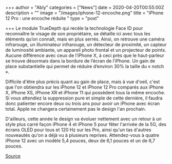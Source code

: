 +++
author = "Ably"
categories = ["News"]
date = 2020-04-20T00:55:00Z
description = ""
image = "/images/iphone-12-encoche.png"
title = "iPhone 12 Pro : une encoche réduite "
type = "post"

+++
Le module TrueDepth qui recèle la technologie Face ID pour reconnaître le visage de son propriétaire, se détaille ici avec tous les éléments qu’on connaît, mais en plus serrés. Ainsi, on retrouve une caméra infrarouge, un illuminateur infrarouge, un détecteur de proximité, un capteur de luminosité ambiante, un appareil photo frontal et un projecteur de points. Aucune différence avec ceux de l’iPhone X, à ceci près que le haut-parleur se trouve désormais dans la bordure de l’écran de l’iPhone. Un gain de place substantielle qui permet de réduire d’environ 30% la taille du « notch ». 

Difficile d'être plus précis quant au gain de place, mais à vue d'oeil, c'est que l'on obtiendra sur les iPhone 12 et iPhone 12 Pro comparés aux iPhone X, iPhone XS, iPhone XR et iPhone 11 qui possèdent tous la même encoche. Si vous attendiez la suppression pure et simple de cette dernière, il faudra donc patienter encore deux ou trois ans pour avoir un iPhone avec écran total. Apple ne changera certainement pas le design l'an prochain. 

D'ailleurs, cette année le design va évoluer nettement avec un retour à un style plus carré façon iPhone 4 et iPhone 5 pour fêter l'arrivée de la 5G, des écrans OLED pour tous et 120 Hz sur les Pro, ainsi qu'un tas d'autres nouveautés qu'on a déjà vu à plusieurs reprises. Attendez-vous à quatre iPhone 12 avec un modèle 5,4 pouces, deux de 6,1 pouces et un de 6,7 pouces.

[Source](https://twitter.com/jon_prosser/status/1252038704060928000 "Source")